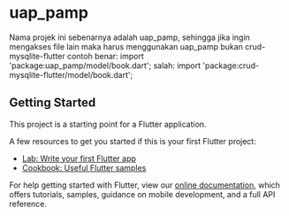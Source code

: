 # uap_pamp

Nama projek ini sebenarnya adalah uap_pamp, sehingga jika ingin mengakses file lain maka harus menggunakan uap_pamp bukan crud-mysqlite-flutter
contoh
benar:
import 'package:uap_pamp/model/book.dart';
salah:
import 'package:crud-mysqlite-flutter/model/book.dart';

## Getting Started

This project is a starting point for a Flutter application.

A few resources to get you started if this is your first Flutter project:

- [Lab: Write your first Flutter app](https://flutter.dev/docs/get-started/codelab)
- [Cookbook: Useful Flutter samples](https://flutter.dev/docs/cookbook)

For help getting started with Flutter, view our
[online documentation](https://flutter.dev/docs), which offers tutorials,
samples, guidance on mobile development, and a full API reference.

